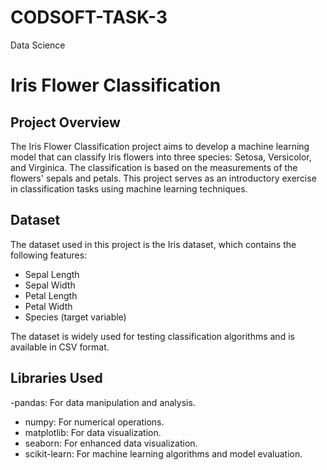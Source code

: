 # CODSOFT-TASK-3
Data Science
# Iris Flower Classification

## Project Overview
The Iris Flower Classification project aims to develop a machine learning model that can classify Iris flowers into three species: Setosa, Versicolor, and Virginica. The classification is based on the measurements of the flowers' sepals and petals. This project serves as an introductory exercise in classification tasks using machine learning techniques.

## Dataset
The dataset used in this project is the Iris dataset, which contains the following features:
- Sepal Length
- Sepal Width
- Petal Length
- Petal Width
- Species (target variable)

The dataset is widely used for testing classification algorithms and is available in CSV format.

## Libraries Used
-pandas: For data manipulation and analysis.
- numpy: For numerical operations.
- matplotlib: For data visualization.
- seaborn: For enhanced data visualization.
- scikit-learn: For machine learning algorithms and model evaluation.
